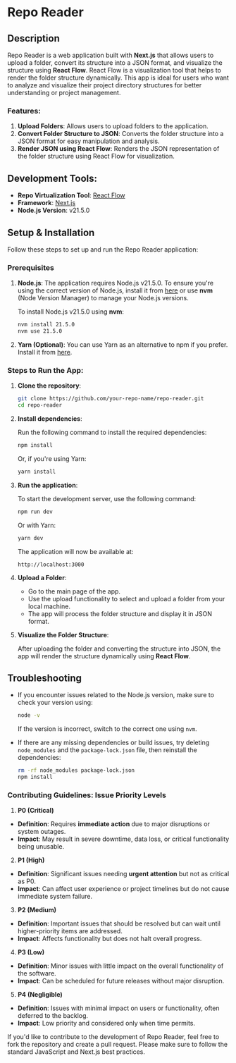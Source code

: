 # Repo Reader

## Description

Repo Reader is a web application built with **Next.js** that allows users to upload a folder, convert its structure into a JSON format, and visualize the structure using **React Flow**. React Flow is a visualization tool that helps to render the folder structure dynamically. This app is ideal for users who want to analyze and visualize their project directory structures for better understanding or project management.

### Features:
1. **Upload Folders**: Allows users to upload folders to the application.
2. **Convert Folder Structure to JSON**: Converts the folder structure into a JSON format for easy manipulation and analysis.
3. **Render JSON using React Flow**: Renders the JSON representation of the folder structure using React Flow for visualization.

## Development Tools:

- **Repo Virtualization Tool**: [React Flow](https://reactflow.dev/)
- **Framework**: [Next.js](https://nextjs.org/)
- **Node.js Version**: v21.5.0

## Setup & Installation

Follow these steps to set up and run the Repo Reader application:

### Prerequisites

1. **Node.js**: The application requires Node.js v21.5.0. To ensure you're using the correct version of Node.js, install it from [here](https://nodejs.org/) or use **nvm** (Node Version Manager) to manage your Node.js versions.

   To install Node.js v21.5.0 using **nvm**:

   ```bash
   nvm install 21.5.0
   nvm use 21.5.0
   ```

2. **Yarn (Optional)**: You can use Yarn as an alternative to npm if you prefer. Install it from [here](https://yarnpkg.com/getting-started/install).

### Steps to Run the App:

1. **Clone the repository**:

   ```bash
   git clone https://github.com/your-repo-name/repo-reader.git
   cd repo-reader
   ```

2. **Install dependencies**:

   Run the following command to install the required dependencies:

   ```bash
   npm install
   ```

   Or, if you're using Yarn:

   ```bash
   yarn install
   ```

3. **Run the application**:

   To start the development server, use the following command:

   ```bash
   npm run dev
   ```

   Or with Yarn:

   ```bash
   yarn dev
   ```

   The application will now be available at:

   ```
   http://localhost:3000
   ```

4. **Upload a Folder**:

   - Go to the main page of the app.
   - Use the upload functionality to select and upload a folder from your local machine.
   - The app will process the folder structure and display it in JSON format.

5. **Visualize the Folder Structure**:

   After uploading the folder and converting the structure into JSON, the app will render the structure dynamically using **React Flow**.

## Troubleshooting

- If you encounter issues related to the Node.js version, make sure to check your version using:

  ```bash
  node -v
  ```

  If the version is incorrect, switch to the correct one using `nvm`.

- If there are any missing dependencies or build issues, try deleting `node_modules` and the `package-lock.json` file, then reinstall the dependencies:

  ```bash
  rm -rf node_modules package-lock.json
  npm install
  ```

### Contributing Guidelines: Issue Priority Levels

1. **P0 (Critical)**
- **Definition**: Requires **immediate action** due to major disruptions or system outages.
- **Impact**: May result in severe downtime, data loss, or critical functionality being unusable.

2. **P1 (High)**
- **Definition**: Significant issues needing **urgent attention** but not as critical as P0.
- **Impact**: Can affect user experience or project timelines but do not cause immediate system failure.

3. **P2 (Medium)**
- **Definition**: Important issues that should be resolved but can wait until higher-priority items are addressed.
- **Impact**: Affects functionality but does not halt overall progress.

4. **P3 (Low)**
- **Definition**: Minor issues with little impact on the overall functionality of the software.
- **Impact**: Can be scheduled for future releases without major disruption.

5. **P4 (Negligible)**
- **Definition**: Issues with minimal impact on users or functionality, often deferred to the backlog.
- **Impact**: Low priority and considered only when time permits.

If you'd like to contribute to the development of Repo Reader, feel free to fork the repository and create a pull request. Please make sure to follow the standard JavaScript and Next.js best practices.
